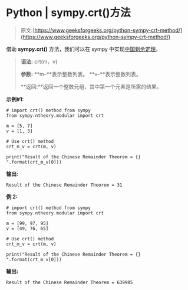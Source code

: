 # Python | sympy.crt()方法

> 原文:[https://www.geeksforgeeks.org/python-sympy-crt-method/](https://www.geeksforgeeks.org/python-sympy-crt-method/)

借助 **sympy.crt()** 方法，我们可以在 sympy 中实现[中国剩余定理](https://www.geeksforgeeks.org/chinese-remainder-theorem-set-1-introduction/)。

> **语法:** crt(m，v)
> 
> **参数:**
> **m–**表示整数列表。
> **v–**表示整数列表。
> 
> **返回:**返回一个整数元组，其中第一个元素是所需的结果。

**示例#1:**

```
# import crt() method from sympy
from sympy.ntheory.modular import crt

m = [5, 7]
v = [1, 3]

# Use crt() method 
crt_m_v = crt(m, v) 

print("Result of the Chinese Remainder Theorem = {} ".format(crt_m_v[0]))
```

**输出:**

```
Result of the Chinese Remainder Theorem = 31 

```

**例 2:**

```
# import crt() method from sympy
from sympy.ntheory.modular import crt

m = [99, 97, 95]
v = [49, 76, 65]

# Use crt() method 
crt_m_v = crt(m, v) 

print("Result of the Chinese Remainder Theorem = {} ".format(crt_m_v[0]))
```

**输出:**

```
Result of the Chinese Remainder Theorem = 639985 

```